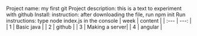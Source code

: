 Project name: my first git
Project description: this is a text to experiment with github
Install: instruction: after downloading the file, run npm init
Run instructions: type node index.js in the console
| week   | content        |
| :---   |      ---:      |
| 1      | Basic java     |
| 2      | github         |
| 3      | Making a server|
| 4      | angular        |
